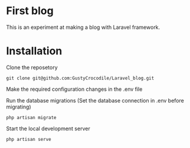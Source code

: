 # First blog

This is an experiment at making a blog with Laravel framework.


# Installation

Clone the reposetory
```
git clone git@github.com:GustyCrocodile/Laravel_blog.git

```

Make the required configuration changes in the .env file

Run the database migrations (Set the database connection in .env before migrating)
```
php artisan migrate
```

Start the local development server

```
php artisan serve
```

